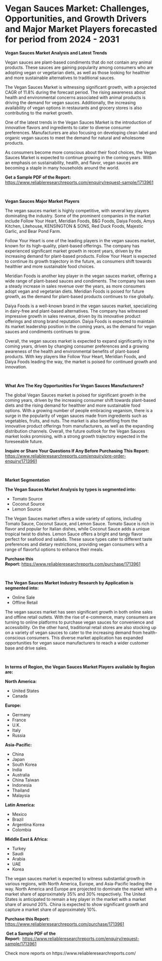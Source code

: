 <p><h1>Vegan Sauces Market: Challenges, Opportunities, and Growth Drivers and Major Market Players forecasted for period from 2024 - 2031</h1></p><p><strong>Vegan Sauces Market Analysis and Latest Trends</strong></p>
<p><p>Vegan sauces are plant-based condiments that do not contain any animal products. These sauces are gaining popularity among consumers who are adopting vegan or vegetarian diets, as well as those looking for healthier and more sustainable alternatives to traditional sauces.</p><p>The Vegan Sauces Market is witnessing significant growth, with a projected CAGR of 11.8% during the forecast period. The rising awareness about health and environmental concerns associated with animal products is driving the demand for vegan sauces. Additionally, the increasing availability of vegan options in restaurants and grocery stores is also contributing to the market growth.</p><p>One of the latest trends in the Vegan Sauces Market is the introduction of innovative flavors and ingredients to cater to diverse consumer preferences. Manufacturers are also focusing on developing clean label and organic vegan sauces to meet the demand for natural and wholesome products.</p><p>As consumers become more conscious about their food choices, the Vegan Sauces Market is expected to continue growing in the coming years. With an emphasis on sustainability, health, and flavor, vegan sauces are becoming a staple in many households around the world.</p></p>
<p><strong>Get a Sample PDF of the Report:&nbsp;</strong> <a href="https://www.reliableresearchreports.com/enquiry/request-sample/1713961">https://www.reliableresearchreports.com/enquiry/request-sample/1713961</a></p>
<p>&nbsp;</p>
<p><strong>Vegan Sauces Major Market Players</strong></p>
<p><p>The vegan sauces market is highly competitive, with several key players dominating the industry. Some of the prominent companies in the market include Follow Your Heart, Meridian Foods, B&G Foods, Daiya Foods, Amys Kitchen, Litehouse, KENSINGTON & SONS, Red Duck Foods, Majestic Garlic, and Bear Pond Farm.</p><p>Follow Your Heart is one of the leading players in the vegan sauces market, known for its high-quality, plant-based offerings. The company has experienced significant market growth in recent years, driven by the increasing demand for plant-based products. Follow Your Heart is expected to continue its growth trajectory in the future, as consumers shift towards healthier and more sustainable food choices.</p><p>Meridian Foods is another key player in the vegan sauces market, offering a wide range of plant-based sauces and condiments. The company has seen a steady increase in sales revenue over the years, as more consumers adopt vegan and vegetarian diets. Meridian Foods is poised for future growth, as the demand for plant-based products continues to rise globally.</p><p>Daiya Foods is a well-known brand in the vegan sauces market, specializing in dairy-free and plant-based alternatives. The company has witnessed impressive growth in sales revenue, driven by its innovative product offerings and strong brand reputation. Daiya Foods is expected to maintain its market leadership position in the coming years, as the demand for vegan sauces and condiments continues to grow.</p><p>Overall, the vegan sauces market is expected to expand significantly in the coming years, driven by changing consumer preferences and a growing awareness of the health and environmental benefits of plant-based products. With key players like Follow Your Heart, Meridian Foods, and Daiya Foods leading the way, the market is poised for continued growth and innovation.</p></p>
<p>&nbsp;</p>
<p><strong>What Are The Key Opportunities For Vegan Sauces Manufacturers?</strong></p>
<p><p>The global Vegan Sauces market is poised for significant growth in the coming years, driven by the increasing consumer shift towards plant-based diets and the rising demand for healthier and more sustainable food options. With a growing number of people embracing veganism, there is a surge in the popularity of vegan sauces made from ingredients such as vegetables, fruits, and nuts. The market is also benefiting from the innovative product offerings from manufacturers, as well as the expanding distribution channels. Overall, the future outlook for the Vegan Sauces market looks promising, with a strong growth trajectory expected in the foreseeable future.</p></p>
<p><strong>Inquire or Share Your Questions If Any Before Purchasing This Report:</strong> <a href="https://www.reliableresearchreports.com/enquiry/pre-order-enquiry/1713961">https://www.reliableresearchreports.com/enquiry/pre-order-enquiry/1713961</a></p>
<p>&nbsp;</p>
<p><strong>Market Segmentation</strong></p>
<p><strong>The Vegan Sauces Market Analysis by types is segmented into:</strong></p>
<p><ul><li>Tomato Source</li><li>Coconut Source</li><li>Lemon Source</li></ul></p>
<p><p>The Vegan Sauces market offers a wide variety of options, including Tomato Sauce, Coconut Sauce, and Lemon Sauce. Tomato Sauce is rich in flavor and popular for Italian dishes, while Coconut Sauce adds a unique tropical twist to dishes. Lemon Sauce offers a bright and tangy flavor perfect for seafood and salads. These sauce types cater to different taste preferences and dietary restrictions, providing vegan consumers with a range of flavorful options to enhance their meals.</p></p>
<p><strong>Purchase this Report:&nbsp;</strong><a href="https://www.reliableresearchreports.com/purchase/1713961">https://www.reliableresearchreports.com/purchase/1713961</a></p>
<p>&nbsp;</p>
<p><strong>The Vegan Sauces Market Industry Research by Application is segmented into:</strong></p>
<p><ul><li>Online Sale</li><li>Offline Retail</li></ul></p>
<p><p>The vegan sauces market has seen significant growth in both online sales and offline retail outlets. With the rise of e-commerce, many consumers are turning to online platforms to purchase vegan sauces for convenience and accessibility. On the other hand, traditional retail stores are also stocking up on a variety of vegan sauces to cater to the increasing demand from health-conscious consumers. This diverse market application has expanded opportunities for vegan sauce manufacturers to reach a wider customer base and drive sales.</p></p>
<p>&nbsp;</p>
<p><strong>In terms of Region, the Vegan Sauces Market Players available by Region are:</strong></p>
<p>
    <p> <strong> North America: </strong>
        <ul>
            <li>United States</li>
            <li>Canada</li>
        </ul>
        </p> 
    <p> <strong> Europe: </strong>
        <ul>
            <li>Germany</li>
            <li>France</li>
            <li>U.K.</li>
            <li>Italy</li>
            <li>Russia</li>
        </ul>
        </p> 
    <p> <strong> Asia-Pacific: </strong>
        <ul>
            <li>China</li>
            <li>Japan</li>
            <li>South Korea</li>
            <li>India</li>
            <li>Australia</li>
            <li>China Taiwan</li>
            <li>Indonesia</li>
            <li>Thailand</li>
            <li>Malaysia</li>
        </ul>
        </p> 
    <p> <strong> Latin America: </strong>
        <ul>
            <li>Mexico</li>
            <li>Brazil</li>
            <li>Argentina Korea</li>
            <li>Colombia</li>
        </ul>
        </p> 
    <p> <strong> Middle East & Africa: </strong>
        <ul>
            <li>Turkey</li>
            <li>Saudi</li>
            <li>Arabia</li>
            <li>UAE</li>
            <li>Korea</li>
        </ul>
    </p>
    </p>
<p><p>The vegan sauces market is expected to witness substantial growth in various regions, with North America, Europe, and Asia-Pacific leading the way. North America and Europe are projected to dominate the market with a market share of approximately 35% and 30% respectively. The United States is anticipated to remain a key player in the market with a market share of around 20%. China is expected to show significant growth and capture a market share of approximately 10%.</p></p>
<p><strong>Purchase this Report: </strong><a href="https://www.reliableresearchreports.com/purchase/1713961">https://www.reliableresearchreports.com/purchase/1713961</a></p>
<p>&nbsp;<strong>Get a Sample PDF of the Report:&nbsp;&nbsp;</strong><a href="https://www.reliableresearchreports.com/enquiry/request-sample/1713961">https://www.reliableresearchreports.com/enquiry/request-sample/1713961</a></p>
<p><strong></strong></p>
<p>Check more reports on https://www.reliableresearchreports.com/</p>